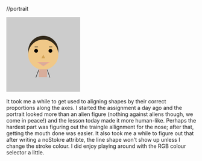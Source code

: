//portrait

<img src= "https://github.com/safimasafi/introtoim/blob/main/May26/Screen%20Shot%202021-05-25%20at%2017.40.46.png">


It took me a while to get used to aligning shapes by their correct proportions along the axes. I started the assignment a day ago and the portrait looked more than an alien figure (nothing against aliens though, we come in peace!) and the lesson today made it more human-like. Perhaps the hardest part was figuring out the traingle allignment for the nose; after that, getting the mouth done was easier. It also took me a while to figure out that after writing a noStokre attribte, the line shape won't show up unless I change the stroke colour. I did enjoy playing around with the RGB colour selector a little.

